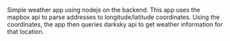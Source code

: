 Simple weather app using nodejs on the backend. This app uses the mapbox api to parse addresses to longitude/latitude coordinates. Using the coordinates, the app then queries darksky api to get weather information for that location.
